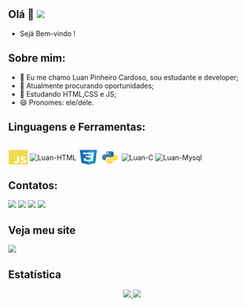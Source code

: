 ## Olá 👋 <img src=https://github.com/TheDudeThatCode/TheDudeThatCode/blob/master/Assets/Earth.gif width="30">

- Sejá Bem-vindo !

## Sobre mim:

- 🗽 Eu me chamo Luan Pinheiro Cardoso, sou estudante e developer;
- 🔭 Atualmente procurando oportunidades;
- 🌱 Estudando HTML,CSS e JS;
- 😄 Pronomes: ele/dele.
<div>
</div>
  
  
  ## Linguagens e Ferramentas:
  
  <div style="display: inline_block"><br>
  <img align="center" alt="Luan-Js" height="30" width="40" src="https://raw.githubusercontent.com/devicons/devicon/master/icons/javascript/javascript-plain.svg">
  <img align="center" alt="Luan-HTML" height="30" width="40" src="https://cdn.jsdelivr.net/gh/devicons/devicon/icons/html5/html5-original.svg">
  <img align="center" alt="Luan-CSS" height="30" width="40" src="https://raw.githubusercontent.com/devicons/devicon/master/icons/css3/css3-original.svg">
  <img align="center" alt="Luan-Python" height="30" width="40" src="https://raw.githubusercontent.com/devicons/devicon/master/icons/python/python-original.svg">
  <img align="center" alt="Luan-C" height="30" width="40" src="https://cdn.jsdelivr.net/gh/devicons/devicon/icons/c/c-original.svg">
      <img align="center" alt="Luan-Mysql" height="30" width="40" src="https://cdn.jsdelivr.net/gh/devicons/devicon/icons/mysql/mysql-original.svg">
</div>
    
  ## Contatos:
  
<div>
  <a href="https://www.instagram.com/luan.cardoso18/" target="_blank"><img src="https://img.shields.io/badge/-Instagram-%23E4405F?style=for-the-badge&logo=instagram&logoColor=white" target="_blank"></a>
 <a href="https://discord.gg/hH9KWJkNGw" target="_blank"><img src="https://img.shields.io/badge/Discord-7289DA?style=for-the-badge&logo=discord&logoColor=white" target="_blank"></a> 
  <a href = "mailto:luan.p@uni9.edu.br"><img src="https://img.shields.io/badge/-Gmail-%23333?style=for-the-badge&logo=gmail&logoColor=white" target="_blank"></a>
  <a href="https://www.linkedin.com/in/luan-pinheiro-276388194/" target="_blank"><img src="https://img.shields.io/badge/-LinkedIn-%230077B5?style=for-the-badge&logo=linkedin&logoColor=white" target="_blank"></a> 
  </div>
  
  ## Veja meu site

<a href="https://www.instagram.com/luan.cardoso18/" target="_blank"><img src="https://img.shields.io/website-up-down-green-red/http/cv.lbesson.qc.to.svg" target="_blank"></a>
  
  ## Estatística

<div align="center">
  <a href="https://github.com/Luanp2001">
  <img height="150em" src="https://github-readme-stats.vercel.app/api?username=Luanp2001&show_icons=true&theme=github_dark&include_all_commits=true&count_private=true"/>
  <img height="150em" src="https://github-readme-stats.vercel.app/api/top-langs/?username=Luanp2001&layout=compact&langs_count=7&theme=github_dark"/>
</div>
